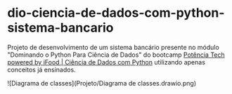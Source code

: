 # dio-ciencia-de-dados-com-python-sistema-bancario

Projeto de desenvolvimento de um sistema bancário presente no módulo "Dominando o Python Para Ciência de Dados" do bootcamp [Potência Tech powered by iFood | Ciência de Dados com Python](https://www.dio.me/bootcamp/potencia-tech-powered-ifood-ciencias-de-dados-com-python) utilizando apenas conceitos já ensinados.

![Diagrama de classes](Projeto/Diagrama de classes.drawio.png)
